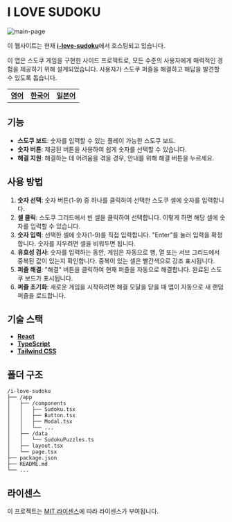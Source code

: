 # I LOVE SUDOKU

![main-page](https://i.imgur.com/gVEnRCD.png)

이 웹사이트는 현재 [**i-love-sudoku**](http://i-love-sudoku.vercel.app)에서 호스팅되고 있습니다.

이 앱은 스도쿠 게임을 구현한 사이드 프로젝트로, 모든 수준의 사용자에게 매력적인 경험을 제공하기 위해 설계되었습니다. 사용자가 스도쿠 퍼즐을 해결하고 해답을 발견할 수 있도록 돕습니다.

|   |   |   |
|---|---|---|
|[**영어**](/README.md)|[**한국어**](/docs/README_ko.md)|[**일본어**](/docs/README_jp.md)|

## 기능
- **스도쿠 보드**: 숫자를 입력할 수 있는 플레이 가능한 스도쿠 보드.
- **숫자 버튼**: 제공된 버튼을 사용하여 쉽게 숫자를 선택할 수 있습니다.
- **해결 지원**: 해결하는 데 어려움을 겪을 경우, 안내를 위해 해결 버튼을 누르세요.

## 사용 방법
1. **숫자 선택**: 숫자 버튼(1-9) 중 하나를 클릭하여 선택한 스도쿠 셀에 숫자를 입력합니다.
2. **셀 클릭**: 스도쿠 그리드에서 빈 셀을 클릭하여 선택합니다. 이렇게 하면 해당 셀에 숫자를 입력할 수 있습니다.
3. **숫자 입력**: 선택한 셀에 숫자(1-9)를 직접 입력합니다. "Enter"를 눌러 입력을 확정합니다. 숫자를 지우려면 셀을 비워두면 됩니다.
4. **유효성 검사**: 숫자를 입력하는 동안, 게임은 자동으로 행, 열 또는 서브 그리드에서 중복된 값이 있는지 확인합니다. 중복이 있는 셀은 빨간색으로 강조 표시됩니다.
5. **퍼즐 해결**: "해결" 버튼을 클릭하여 현재 퍼즐을 자동으로 해결합니다. 완료된 스도쿠 보드가 표시됩니다.
6. **퍼즐 초기화**: 새로운 게임을 시작하려면 해결 모달을 닫을 때 앱이 자동으로 새 랜덤 퍼즐을 로드합니다.

## 기술 스택
- [**React**](https://react.dev/)
- [**TypeScript**](https://www.typescriptlang.org/)
- [**Tailwind CSS**](https://tailwindcss.com/)

## 폴더 구조
```
/i-love-sudoku
├── /app
│   ├── /components
│   │   ├── Sudoku.tsx
│   │   ├── Button.tsx
│   │   ├── Modal.tsx
│   │   └── ...
│   ├── /data
│   │   └── SudokuPuzzles.ts
│   ├── layout.tsx
│   └── page.tsx
├── package.json
├── README.md
└── ...
```

## 라이센스
이 프로젝트는 [MIT 라이센스](https://mit-license.org/)에 따라 라이센스가 부여됩니다.